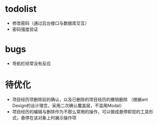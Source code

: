 # todolist
+ 修改密码（通过后台接口与数据库交互）
+ 密码强度验证

# bugs
+ 导航栏经常没有反应

# 待优化
+ 项目经历项删除前的确认，以及已删除的项目经历的撤销删除
（根据ant Design的设计理念，采用二次确认覆盖层，不滥用Modal）
+ 项目经历的编辑与删除作为不那么常用的操作，可以做成悬停即现的工具形式，悬停在该对象上时展示操作项